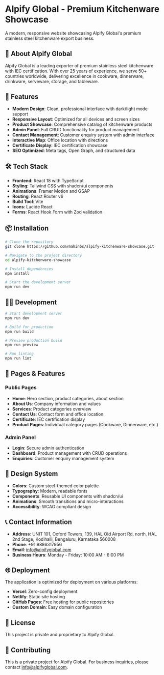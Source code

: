 # Alpify Global - Premium Kitchenware Showcase

A modern, responsive website showcasing Alpify Global's premium stainless steel kitchenware export business.

## 🏢 About Alpify Global

Alpify Global is a leading exporter of premium stainless steel kitchenware with IEC certification. With over 25 years of experience, we serve 50+ countries worldwide, delivering excellence in cookware, dinnerware, drinkware, serveware, storage, and tableware.

## 🚀 Features

- **Modern Design**: Clean, professional interface with dark/light mode support
- **Responsive Layout**: Optimized for all devices and screen sizes
- **Product Showcase**: Comprehensive catalog of kitchenware products
- **Admin Panel**: Full CRUD functionality for product management
- **Contact Management**: Customer enquiry system with admin interface
- **Interactive Map**: Office location with directions
- **Certificate Display**: IEC certification showcase
- **SEO Optimized**: Meta tags, Open Graph, and structured data

## 🛠️ Tech Stack

- **Frontend**: React 18 with TypeScript
- **Styling**: Tailwind CSS with shadcn/ui components
- **Animations**: Framer Motion and GSAP
- **Routing**: React Router v6
- **Build Tool**: Vite
- **Icons**: Lucide React
- **Forms**: React Hook Form with Zod validation

## 📦 Installation

```bash
# Clone the repository
git clone https://github.com/mahinbs/alpify-kitchenware-showcase.git

# Navigate to the project directory
cd alpify-kitchenware-showcase

# Install dependencies
npm install

# Start the development server
npm run dev
```

## 🏃‍♂️ Development

```bash
# Start development server
npm run dev

# Build for production
npm run build

# Preview production build
npm run preview

# Run linting
npm run lint
```

## 📱 Pages & Features

### Public Pages
- **Home**: Hero section, product categories, about section
- **About Us**: Company information and values
- **Services**: Product categories overview
- **Contact Us**: Contact form and office location
- **Certificate**: IEC certification display
- **Product Pages**: Individual category pages (Cookware, Dinnerware, etc.)

### Admin Panel
- **Login**: Secure admin authentication
- **Dashboard**: Product management with CRUD operations
- **Enquiries**: Customer enquiry management system

## 🎨 Design System

- **Colors**: Custom steel-themed color palette
- **Typography**: Modern, readable fonts
- **Components**: Reusable UI components with shadcn/ui
- **Animations**: Smooth transitions and micro-interactions
- **Accessibility**: WCAG compliant design

## 📞 Contact Information

- **Address**: UNIT 101, Oxford Towers, 139, HAL Old Airport Rd, north, HAL 2nd Stage, Kodihalli, Bengaluru, Karnataka 560008
- **Phone**: +91 9886317956
- **Email**: info@alpifyglobal.com
- **Business Hours**: Monday - Friday: 10:00 AM - 6:00 PM

## 🌐 Deployment

The application is optimized for deployment on various platforms:

- **Vercel**: Zero-config deployment
- **Netlify**: Static site hosting
- **GitHub Pages**: Free hosting for public repositories
- **Custom Domain**: Easy domain configuration

## 📄 License

This project is private and proprietary to Alpify Global.

## 🤝 Contributing

This is a private project for Alpify Global. For business inquiries, please contact info@alpifyglobal.com.

